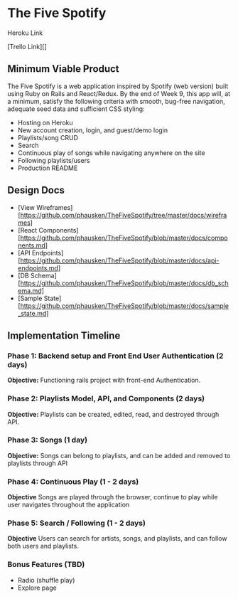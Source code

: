 # The Five Spotify

Heroku Link

[Trello Link][]

## Minimum Viable Product

The Five Spotify is a web application inspired by Spotify (web version) built using Ruby on Rails and React/Redux. By the end of Week 9, this app will, at a minimum, satisfy the following criteria with smooth, bug-free navigation, adequate seed data and sufficient CSS styling:

* Hosting on Heroku
* New account creation, login, and guest/demo login
* Playlists/song CRUD
* Search
* Continuous play of songs while navigating anywhere on the site
* Following playlists/users
* Production README

## Design Docs

* [View Wireframes][https://github.com/phausken/TheFiveSpotify/tree/master/docs/wireframes]
* [React Components][https://github.com/phausken/TheFiveSpotify/blob/master/docs/components.md]
* [API Endpoints][https://github.com/phausken/TheFiveSpotify/blob/master/docs/api-endpoints.md]
* [DB Schema][https://github.com/phausken/TheFiveSpotify/blob/master/docs/db_schema.md]
* [Sample State][https://github.com/phausken/TheFiveSpotify/blob/master/docs/sample_state.md]

## Implementation Timeline

### Phase 1: Backend setup and Front End User Authentication (2 days)

**Objective:** Functioning rails project with front-end Authentication.

### Phase 2: Playlists Model, API, and Components (2 days)

**Objective:** Playlists can be created, edited, read, and destroyed through API.

### Phase 3: Songs (1 day)

**Objective:** Songs can belong to playlists, and can be added and removed to playlists through API

### Phase 4: Continuous Play (1 - 2 days)

**Objective** Songs are played through the browser, continue to play while user navigates throughout the application

### Phase 5: Search / Following (1 - 2 days)

**Objective** Users can search for artists, songs, and playlists, and can follow both users and playlists.

### Bonus Features (TBD)
* Radio (shuffle play)
* Explore page
